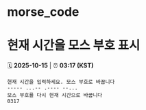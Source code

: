# morse_code
# 현재 시간을 모스 부호 표시
<!-- MORSE_TIME_START -->
🗓️ **2025-10-15** | ⏰ **03:17 (KST)**

```
현재 시간을 입력하세요. 모스 부호로 바꿉니다
----- ...-- .---- --...
모스 부호를 다시 현재 시간으로 바꿉니다
0317
```
<!-- MORSE_TIME_END -->
